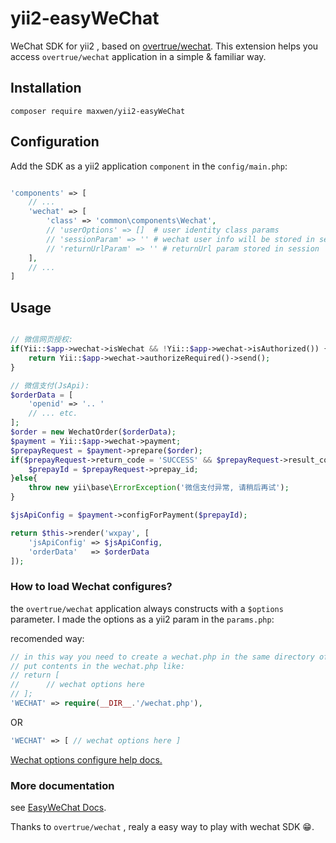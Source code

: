 # yii2-easyWeChat
WeChat SDK for yii2 , based on [overtrue/wechat](https://github.com/overtrue/wechat).  This extension helps you access `overtrue/wechat` application in a simple & familiar way.   

## Installation
```
composer require maxwen/yii2-easyWeChat
```

## Configuration

Add the SDK as a yii2 application `component` in the `config/main.php`:

```php

'components' => [
	// ...
	'wechat' => [
		'class' => 'common\components\Wechat',
		// 'userOptions' => []  # user identity class params
		// 'sessionParam' => '' # wechat user info will be stored in session under this key
		// 'returnUrlParam' => '' # returnUrl param stored in session
	],
	// ...
]
```

## Usage
```php

// 微信网页授权:
if(Yii::$app->wechat->isWechat && !Yii::$app->wechat->isAuthorized()) {
	return Yii::$app->wechat->authorizeRequired()->send();
}

// 微信支付(JsApi):
$orderData = [ 
	'openid' => '.. '
	// ... etc. 
];
$order = new WechatOrder($orderData);
$payment = Yii::$app->wechat->payment;
$prepayRequest = $payment->prepare($order);
if($prepayRequest->return_code = 'SUCCESS' && $prepayRequest->result_code == 'SUCCESS') {
	$prepayId = $prepayRequest->prepay_id;
}else{
	throw new yii\base\ErrorException('微信支付异常, 请稍后再试');
}

$jsApiConfig = $payment->configForPayment($prepayId);

return $this->render('wxpay', [
	'jsApiConfig' => $jsApiConfig,
	'orderData'   => $orderData
]);

```


### How to load Wechat configures?
the `overtrue/wechat` application always constructs with a `$options` parameter. 
I made the options as a yii2 param in the `params.php`:

recomended way:
```php
// in this way you need to create a wechat.php in the same directory of params.php
// put contents in the wechat.php like:
// return [ 
// 		// wechat options here 
// ];
'WECHAT' => require(__DIR__.'/wechat.php'),
```
OR 
```php
'WECHAT' => [ // wechat options here ]
```

[Wechat options configure help docs.](https://easywechat.org/zh-cn/docs/configuration.html)


### More documentation
see [EasyWeChat Docs](https://easywechat.org/zh-cn/docs/index.html).

Thanks to `overtrue/wechat` , realy a easy way to play with wechat SDK 😁.